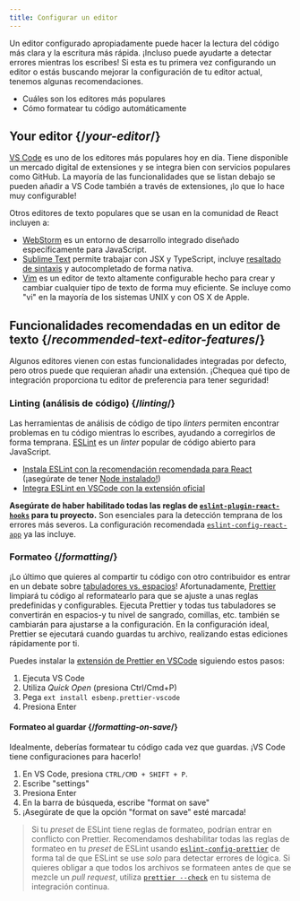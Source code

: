 ```yaml
---
title: Configurar un editor
---
```


<Intro>

Un editor configurado apropiadamente puede hacer la lectura del código más clara y la escritura más rápida. ¡Incluso puede ayudarte a detectar errores mientras los escribes! Si esta es tu primera vez configurando un editor o estás buscando mejorar la configuración de tu editor actual, tenemos algunas recomendaciones.

</Intro>

<YouWillLearn>

* Cuáles son los editores más populares
* Cómo formatear tu código automáticamente

</YouWillLearn>

## Your editor {/*your-editor*/}

[VS Code](https://code.visualstudio.com/) es uno de los editores más populares hoy en día. Tiene disponible un mercado digital de extensiones y se integra bien con servicios populares como GitHub. La mayoría de las funcionalidades que se listan debajo se pueden añadir a VS Code también a través de extensiones, ¡lo que lo hace muy configurable!

Otros editores de texto populares que se usan en la comunidad de React incluyen a:

* [WebStorm](https://www.jetbrains.com/webstorm/) es un entorno de desarrollo integrado diseñado específicamente para JavaScript.
* [Sublime Text](https://www.sublimetext.com/) permite trabajar con JSX y TypeScript, incluye [resaltado de sintaxis](https://stackoverflow.com/a/70960574/458193) y autocompletado de forma nativa.
* [Vim](https://www.vim.org/) es un editor de texto altamente configurable hecho para crear y cambiar cualquier tipo de texto de forma muy eficiente. Se incluye como "vi" en la mayoría de los sistemas UNIX y con OS X de Apple.

## Funcionalidades recomendadas en un editor de texto {/*recommended-text-editor-features*/}

Algunos editores vienen con estas funcionalidades integradas por defecto, pero otros puede que requieran añadir una extensión. ¡Chequea qué tipo de integración proporciona tu editor de preferencia para tener seguridad!

### Linting (análisis de código) {/*linting*/}

Las herramientas de análisis de código de tipo *linters* permiten encontrar problemas en tu código mientras lo escribes, ayudando a corregirlos de forma temprana. [ESLint](https://eslint.org/) es un *linter* popular de código abierto para JavaScript.

* [Instala ESLint con la recomendación recomendada para React](https://www.npmjs.com/package/eslint-config-react-app) (¡asegúrate de tener [Node instalado!](https://nodejs.org/en/download/current/))
* [Integra ESLint en VSCode con la extensión oficial](https://marketplace.visualstudio.com/items?itemName=dbaeumer.vscode-eslint)

**Asegúrate de haber habilitado todas las reglas de [`eslint-plugin-react-hooks`](https://www.npmjs.com/package/eslint-plugin-react-hooks) para tu proyecto.** Son esenciales para la detección temprana de los errores más severos. La configuración recomendada [`eslint-config-react-app`](https://www.npmjs.com/package/eslint-config-react-app) ya las incluye.

### Formateo {/*formatting*/}

¡Lo último que quieres al compartir tu código con otro contribuidor es entrar en un debate sobre [tabuladores vs. espacios](https://www.google.com/search?q=tabuladores+vs+espacios)! Afortunadamente, [Prettier](https://prettier.io/) limpiará tu código al reformatearlo para que se ajuste a unas reglas predefinidas y configurables. Ejecuta Prettier y todas tus tabuladores se convertirán en espacios-y tu nivel de sangrado, comillas, etc. también se cambiarán para ajustarse a la configuración. En la configuración ideal, Prettier se ejecutará cuando guardas tu archivo, realizando estas ediciones rápidamente por ti.

Puedes instalar la [extensión de Prettier en VSCode](https://marketplace.visualstudio.com/items?itemName=esbenp.prettier-vscode) siguiendo estos pasos:

1. Ejecuta VS Code
2. Utiliza *Quick Open* (presiona Ctrl/Cmd+P)
3. Pega `ext install esbenp.prettier-vscode`
4. Presiona Enter

#### Formateo al guardar {/*formatting-on-save*/}

Idealmente, deberías formatear tu código cada vez que guardas. ¡VS Code tiene configuraciones para hacerlo!

1. En VS Code, presiona `CTRL/CMD + SHIFT + P`.
2. Escribe "settings"
3. Presiona Enter
4. En la barra de búsqueda, escribe "format on save"
5. ¡Asegúrate de que la opción "format on save" esté marcada!

> Si tu *preset* de ESLint tiene reglas de formateo, podrían entrar en conflicto con Prettier. Recomendamos deshabilitar todas las reglas de formateo en tu *preset* de ESLint usando [`eslint-config-prettier`](https://github.com/prettier/eslint-config-prettier) de forma tal de que ESLint se use *solo* para detectar errores de lógica. Si quieres obligar a que todos los archivos se formateen antes de que se mezcle un *pull request*, utiliza [`prettier --check`](https://prettier.io/docs/en/cli.html#--check) en tu sistema de integración continua.
